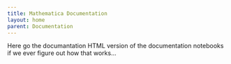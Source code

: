 ```yaml
---
title: Mathematica Documentation
layout: home
parent: Documentation
---
```


Here go the documantation HTML version of the documentation notebooks if we ever figure out how that works...